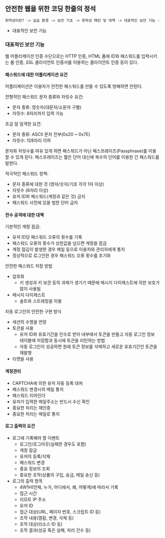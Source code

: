 ## 안전한 웹을 위한 코딩 한줄의 정석

```markdown
취약성이란? -> 실습 환경 -> 보안 기초 -> 취약성 패턴 및 대책 -> 대표적인 보안 기능 -> 웹 안전성을 높이기 위한 정책 -> 안전한 웹 어플리케이션 개발 프로세스
```

- 대표적인 보안 기능

### 대표적인 보안 기능

웹 어플리케이션 인증 수단으로는 HTTP 인증, HTML 폼에 ID와 패스워드를 입력시키는 폼 인증, SSL 클라이언트 인증서를 이용하는 클라이언트 인증 등이 있다.

#### 패스워드에 대한 어플리케이션 요건

어플리케이션은 이용자가 안전한 패스워드를 만들 수 있도록 방해하면 안된다.

전형적인 패스워드 문자 종류와 자릿수 요건:

- 문자 종류: 영숫자(대문자/소문자 구별)
- 자릿수: 8자리까지 입력 가능

조금 덜 엄격한 요건:

- 문자 중류: ASCII 문자 전부(0x20 ~ 0x7E)
- 자릿수: 128자리 이하

문자와 자릿수를 여유 있게 하면 패스워드가 아닌 패스프레이즈(Passphrase)를 이용할 수 있게 된다. 패스프레이즈는 짧은 단어 대신에 복수의 단어를 이용한 긴 패스워드를 말한다.

적극적인 패스워드 정책:

- 문자 종류에 대한 것 (영자/숫자/기호 각각 1자 이상)
- 자릿수 (8자리 이상)
- 유저 ID와 패스워드(계정과 같은 것) 금지
- 패스워드 사전에 있을 법한 단어 금지

#### 전수 공격에 대한 대책

기본적인 계정 잠금:

- 유저 ID당 패스워드 오류의 횟수를 기록
- 패스워드 오류의 횟수가 상한값을 넘으면 계정을 잠금
- 계정 잠김이 발생한 경우 메일 등으로 이용자와 관리자에게 통지
- 정상적으로 로그인한 경우 패스워드 오류 횟수를 초기화

안전한 패스워드 저장 방법

- 암호화
  - 키 생성과 키 보관 등의 과제가 생기기 때문에 메시지 다이제스트에 의한 보호가 많이 사용됨
- 메시지 다이제스트
  - 솔트와 스트레칭을 이용

자동 로그인의 안전한 구현 방식

- 세션의 수명을 연장
- 토큰을 사용
  - 유저 ID와 유효기간을 인수로 받아 내부에서 토큰을 만들고 자동 로그인 정보 테이블에 저장함과 동시에 토큰을 리턴하는 방법
  - 자동 로그인이 성공하면 원래 토큰 정보를 삭제하고 새로운 유효기간인 토큰을 재발행
- 티켓을 사용

#### 계정관리

- CAPTCHA에 의한 유저 자동 등록 대처
- 패스워드 변경시의 메일 통지
- 패스워드 리마인더
- 유저가 입력한 메일주소는 반드시 수신 확인
- 중요한 처리는 재인증
- 중요한 처리는 메일로 통지

#### 로그 출력의 요건

- 로그에 기록해야 할 이벤트
  - 로그인/로그아웃(실패한 경우도 포함)
  - 계정 잠금
  - 유저의 등록/삭제
  - 패스워드 변경
  - 중요 정보의 조회
  - 중요한 조작(상품의 구입, 송금, 메일 송신 등)
- 로그의 출력 항목
  - 4W1H(언제, 누가, 어디에서, 왜, 어떻게)에 따라서 기록
  - 접근 시간
  - 리모트 IP 주소
  - 유저 ID
  - 접근 대상(URL, 페이지 번호, 스크립트 ID 등)
  - 조작 내용(열람, 변경, 삭제 등)
  - 조작 대상(리소스 ID 등)
  - 조작 결과(성공 혹은 실패, 처리 건수 등)


